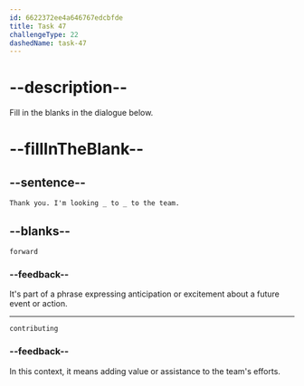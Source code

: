 ```yaml
---
id: 6622372ee4a646767edcbfde
title: Task 47
challengeType: 22
dashedName: task-47
---
```


<!--
AUDIO REFERENCE:
Tom: Thank you. I'm looking forward to contributing to the team.
-->

# --description--

Fill in the blanks in the dialogue below.

# --fillInTheBlank--

## --sentence--

`Thank you. I'm looking _ to _ to the team.`

## --blanks--

`forward`

### --feedback--

It's part of a phrase expressing anticipation or excitement about a future event or action.

---

`contributing`

### --feedback--

In this context, it means adding value or assistance to the team's efforts.
